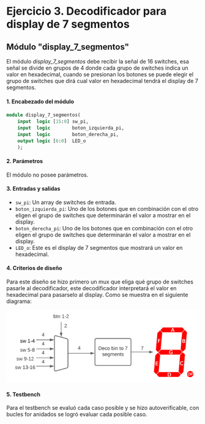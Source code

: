 # Ejercicio 3. Decodificador para display de 7 segmentos

##  Módulo "display_7_segmentos"

El módulo *display_7_segmentos* debe recibir la señal de 16 switches, esa señal se divide en grupos de 4 donde cada grupo de switches indica un valor en hexadecimal, cuando se presionan los botones se puede elegir el grupo de switches que dirá cual valor en hexadecimal tendrá el display de 7 segmentos.

#### 1. Encabezado del módulo
```SystemVerilog
module display_7_segmentos(
    input  logic [15:0] sw_pi,
    input  logic        boton_izquierda_pi,
    input  logic        boton_derecha_pi,
    output logic [6:0]  LED_o
    );
```
#### 2. Parámetros

El módulo no posee parámetros.                              

#### 3. Entradas y salidas

- `sw_pi`: Un array de switches de entrada.
- `boton_izquierda_pi`: Uno de los botones que en combinación con el otro eligen el grupo de switches que determinarán el valor a mostrar en el display.
- `boton_derecha_pi`: Uno de los botones que en combinación con el otro eligen el grupo de switches que determinarán el valor a mostrar en el display.
- `LED_o`: Este es el display de 7 segmentos que mostrará un valor en hexadecimal.

#### 4. Criterios de diseño

Para este diseño se hizo primero un mux que eliga qué grupo de switches pasarle al decodificador, este decodificador interpretará el valor en hexadecimal para pasarselo al display. Como se muestra en el siguiente diagrama:

<div align=center>
    <img src="https://raw.githubusercontent.com/ValdiviaM/lab1-2S2024/main/ejercicio3/diagrama.png" >         
</div>      


#### 5. Testbench

Para el testbench se evaluó cada caso posible y se hizo autoverificable, con bucles for anidados se logró evaluar cada posible caso.